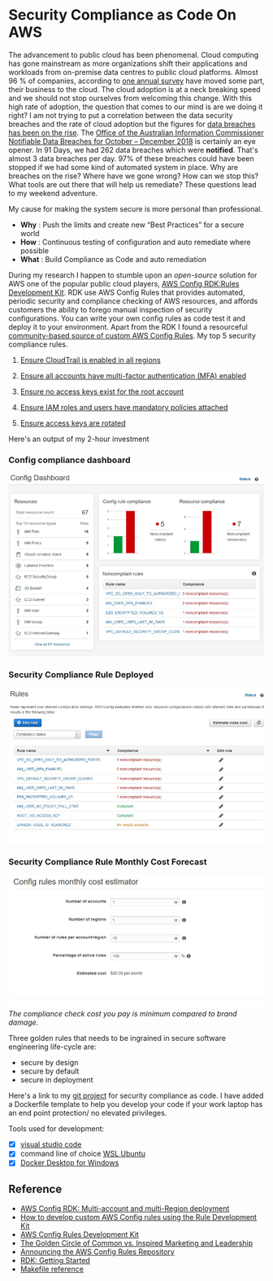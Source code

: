 # Security Compliance as Code On AWS
The advancement to public cloud has been phenomenal. Cloud computing has gone mainstream as more organizations shift their applications and workloads from on-premise data centres to public cloud platforms. Almost 96 % of companies, according to [one annual survey](https://www.rightscale.com/press-releases/rightscale-2018-state-of-the-cloud-report) have moved some part, their business to the cloud.
The cloud adoption is at a neck breaking speed and we should not stop ourselves from welcoming this change. With this high rate of adoption, the question that comes to our mind is are we doing it right?  I am not trying to put a correlation between the data security breaches and the rate of cloud adoption but the figures for [data breaches has been on the rise](https://www.afr.com/technology/figures-show-australian-data-breaches-on-the-rise-20190207-h1ayug). The [Office of the Australian Information Commissioner Notifiable Data Breaches for October – December 2018](https://www.oaic.gov.au/media-and-speeches/news/notifiable-data-breaches-for-october-december-2018) is certainly an eye opener. In 91 Days, we had 262 data breaches which were **notified**. That's almost 3 data breaches per day. 97% of these breaches could have been stopped if we had some kind of automated system in place. Why are breaches on the rise? Where have we gone wrong? How can we stop this? What tools are out there that will help us remediate? These questions lead to my weekend adventure.

My cause for making the system secure is more personal than professional. 

* **Why** : Push the limits and create new “Best Practices” for a secure world
* **How** : Continuous testing of configuration and auto remediate where possible
* **What** : Build Compliance as Code and auto remediation 

During my research I happen to stumble upon an *open-source* solution for AWS one of the popular public cloud players, [AWS Config RDK:Rules Development Kit](https://github.com/awslabs/aws-config-rdk). RDK use AWS Config Rules that provides automated, periodic security and compliance checking of AWS resources, and affords customers the ability to forego manual inspection of security configurations. You can write your own config rules as code test it and deploy it to your environment. Apart from the RDK I found a resourceful [community-based source of custom AWS Config Rules](https://github.com/awslabs/aws-config-rules).
My top 5 security compliance rules.
1. [Ensure CloudTrail is enabled in all regions](https://github.com/awslabs/aws-config-rules/tree/master/python/CLOUDTRAIL_ENABLED_V2)    
2. [Ensure all accounts have multi-factor authentication (MFA) enabled](https://github.com/awslabs/aws-config-rules/tree/master/python/IAM_USER_MFA_ENABLED)

3. [Ensure no access keys exist for the root account](https://github.com/awslabs/aws-config-rules/tree/master/python/ROOT_NO_ACCESS_KEY)

4. [Ensure IAM roles and users have mandatory policies attached](https://github.com/awslabs/aws-config-rules/tree/master/python/IAM_POLICY_REQUIRED)

5. [Ensure access keys are rotated](https://github.com/awslabs/aws-config-rules/tree/master/python/IAM_ACCESS_KEY_ROTATED)

Here's an output of my 2-hour investment
### Config compliance dashboard
![config compliance dashboard](https://raw.githubusercontent.com/SubodhChettri/testrdk/master/img/aws-config-db.jpg)
### Security Compliance Rule Deployed
![config compliance rules dashboard](https://raw.githubusercontent.com/SubodhChettri/testrdk/master/img/aws-config-rules-db.jpg)
### Security Compliance Rule Monthly Cost Forecast
![config compliance cost dashboard](https://raw.githubusercontent.com/SubodhChettri/testrdk/master/img/aws-config-cost-db.jpg)
*The compliance check cost you pay is minimum compared to brand damage.*

Three golden rules that needs to be ingrained in secure software engineering life-cycle are:
* secure by design
* secure by default
* secure in deployment

Here's a link to my [git project](https://github.com/SubodhChettri/testrdk.git) for security compliance as code. I have added a Dockerfile template to help you develop your code if your work laptop has an end point protection/ no elevated privileges. 

Tools used for development:
- [x] [visual studio code](https://code.visualstudio.com/)
- [x] command line of choice [WSL Ubuntu](https://www.microsoft.com/en-au/p/ubuntu/9nblggh4msv6?activetab=pivot:overviewtab)
- [x] [Docker Desktop for Windows](https://www.docker.com/products/docker-desktop)

## Reference
* [AWS Config RDK: Multi-account and multi-Region deployment](https://aws.amazon.com/blogs/mt/aws-config-rdk-multi-account-and-multi-region-deployment/)
* [How to develop custom AWS Config rules using the Rule Development Kit](https://aws.amazon.com/blogs/mt/how-to-develop-custom-aws-config-rules-using-the-rule-development-kit/)
* [AWS Config Rules Development Kit](https://github.com/awslabs/aws-config-rdk)
* [The Golden Circle of Common vs. Inspired Marketing and Leadership](https://www.disruptiveadvertising.com/business/why-how-what-in-that-order-using-the-golden-circle-to-improve-your-business-yourself/)
* [Announcing the AWS Config Rules Repository](https://aws.amazon.com/blogs/security/announcing-the-aws-config-rules-repository-a-new-community-based-source-of-custom-rules-for-aws-config/)
* [RDK: Getting Started](https://rdk.readthedocs.io/en/latest/getting_started.html)
* [Makefile reference](https://gitlab.d3s.mff.cuni.cz/evif/ivis-core/blob/604bcea712a9628c92b7712362ebc5966fcad41f/client/src/ivis-ws/event-drops/Makefile)
